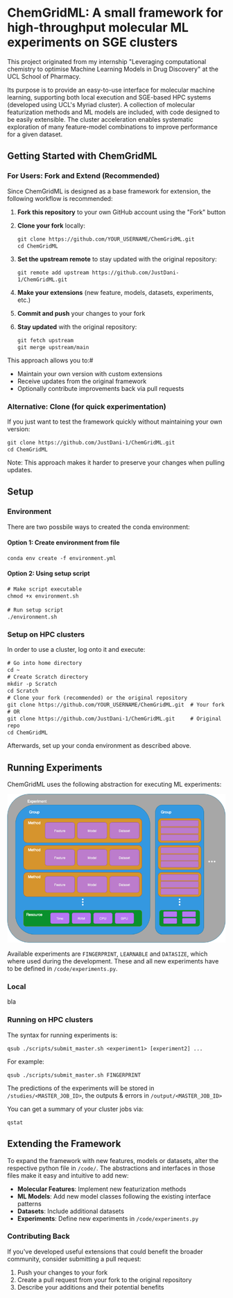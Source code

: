 # ChemGridML: A small framework for high-throughput molecular ML experiments on SGE clusters

This project originated from my internship "Leveraging computational chemistry to optimise Machine Learning Models in Drug Discovery" at the UCL School of Pharmacy.

Its purpose is to provide an easy-to-use interface for molecular machine learning, supporting both local execution and SGE-based HPC systems (developed using UCL's Myriad cluster). A collection of molecular featurization methods and ML models are included, with code designed to be easily extensible. The cluster acceleration enables systematic exploration of many feature-model combinations to improve performance for a given dataset.

## Getting Started with ChemGridML

### For Users: Fork and Extend (Recommended)

Since ChemGridML is designed as a base framework for extension, the following workflow is recommended:

1. **Fork this repository** to your own GitHub account using the "Fork" button
2. **Clone your fork** locally:

    ```console
    git clone https://github.com/YOUR_USERNAME/ChemGridML.git
    cd ChemGridML
    ```

3. **Set the upstream remote** to stay updated with the original repository:

   ```console
   git remote add upstream https://github.com/JustDani-1/ChemGridML.git
   ```

4. **Make your extensions** (new feature, models, datasets, experiments, etc.)
5. **Commit and push** your changes to your fork
6. **Stay updated** with the original repository:

   ```console
   git fetch upstream
   git merge upstream/main
   ```

This approach allows you to:#

- Maintain your own version with custom extensions
- Receive updates from the original framework
- Optionally contribute improvements back via pull requests

### Alternative: Clone (for quick experimentation)

If you just want to test the framework quickly without maintaining your own version:

```console
git clone https://github.com/JustDani-1/ChemGridML.git
cd ChemGridML
```

Note: This approach makes it harder to preserve your changes when pulling updates.

## Setup

### Environment

There are two possbile ways to created the conda environment:

#### Option 1: Create environment from file

```console
conda env create -f environment.yml
```

#### Option 2: Using setup script

```console
# Make script executable
chmod +x environment.sh

# Run setup script
./environment.sh
```

### Setup on HPC clusters

In order to use a cluster, log onto it and execute:

```console
# Go into home directory
cd ~
# Create Scratch directory
mkdir -p Scratch
cd Scratch
# Clone your fork (recommended) or the original repository
git clone https://github.com/YOUR_USERNAME/ChemGridML.git  # Your fork
# OR
git clone https://github.com/JustDani-1/ChemGridML.git     # Original repo
cd ChemGridML
```

Afterwards, set up your conda environment as described above.

## Running Experiments

ChemGridML uses the following abstraction for executing ML experiments:

![Experiment Composition](assets/strategy.png)

Available experiments are `FINGERPRINT`, `LEARNABLE` and `DATASIZE`, which where used during the development. These and all new experiments have to be defined in `/code/experiments.py`.

### Local

bla

### Running on HPC clusters

The syntax for running experiments is:

```console
qsub ./scripts/submit_master.sh <experiment1> [experiment2] ...
```

For example:

```console
qsub ./scripts/submit_master.sh FINGERPRINT
```

The predictions of the experiments will be stored in `/studies/<MASTER_JOB_ID>`, the outputs & errors in `/output/<MASTER_JOB_ID>`

You can get a summary of your cluster jobs via:

```console
qstat
```

## Extending the Framework

To expand the framework with new features, models or datasets, alter the respective python file in `/code/`. The abstractions and interfaces in those files make it easy and intuitive to add new:

- **Molecular Features**: Implement new featurization methods
- **ML Models**: Add new model classes following the existing interface patterns
- **Datasets**: Include additional datasets
- **Experiments**: Define new experiments in `/code/experiments.py`

### Contributing Back

If you've developed useful extensions that could benefit the broader community, consider submitting a pull request:

1. Push your changes to your fork
2. Create a pull request from your fork to the original repository
3. Describe your additions and their potential benefits
